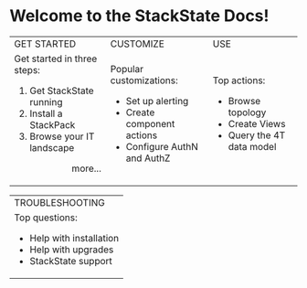 # Welcome to the StackState Docs!

<table>
  <tbody>
    <tr>
      <td>GET STARTED</td>
      <td>CUSTOMIZE</td>
      <td>USE</td>
    </tr>
    <tr>
    <td>
    Get started in three steps:
      <ol>
        <li />Get StackState running
        <li />Install a StackPack
        <li />Browse your IT landscape
      </ol>
      <p align="right">more...</p>
    </td>
    <td>
    Popular customizations:
      <ul>
        <li />Set up alerting
        <li />Create component actions
        <li />Configure AuthN and AuthZ
      </ul>
    </td>
    <td>
    Top actions:
      <ul>
        <li />Browse topology
        <li />Create Views
        <li />Query the 4T data model
      </ul>
    </td>
    </tr>
    </tbody>
  </table>

<table>
  <tbody>
    <tr>
    <td>TROUBLESHOOTING</td>
    </tr>
    <tr>
    <td>
    Top questions:
    <ul>
      <li />Help with installation
      <li />Help with upgrades
      <li />StackState support
    </ul>
    </td>
    </tr>

  </tbody>
</table>
